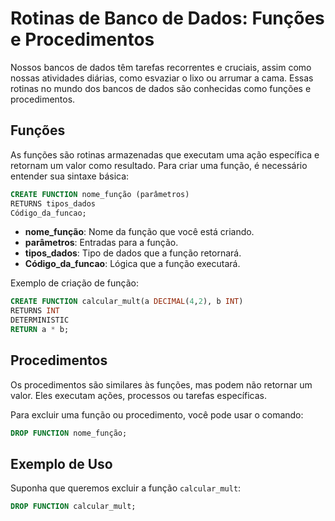 # Rotinas de Banco de Dados: Funções e Procedimentos

Nossos bancos de dados têm tarefas recorrentes e cruciais, assim como nossas atividades diárias, como esvaziar o lixo ou arrumar a cama. 
Essas rotinas no mundo dos bancos de dados são conhecidas como funções e procedimentos.

## Funções

As funções são rotinas armazenadas que executam uma ação específica e retornam um valor como resultado. Para criar uma função, é necessário entender sua sintaxe básica:

```sql
CREATE FUNCTION nome_função (parâmetros)
RETURNS tipos_dados
Código_da_funcao;
```

- **nome_função**: Nome da função que você está criando.
- **parâmetros**: Entradas para a função.
- **tipos_dados**: Tipo de dados que a função retornará.
- **Código_da_funcao**: Lógica que a função executará.

Exemplo de criação de função:

```sql
CREATE FUNCTION calcular_mult(a DECIMAL(4,2), b INT)
RETURNS INT
DETERMINISTIC
RETURN a * b;
```

## Procedimentos

Os procedimentos são similares às funções, mas podem não retornar um valor. Eles executam ações, processos ou tarefas específicas.

Para excluir uma função ou procedimento, você pode usar o comando:

```sql
DROP FUNCTION nome_função;
```

## Exemplo de Uso

Suponha que queremos excluir a função `calcular_mult`:

```sql
DROP FUNCTION calcular_mult;
```
